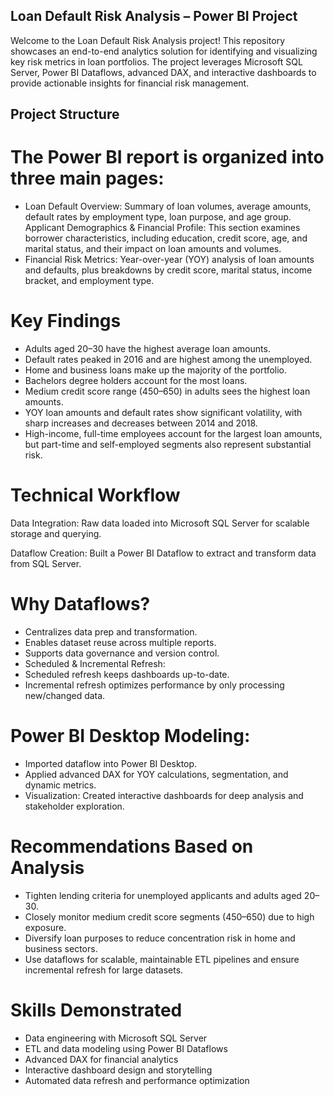 ## Loan Default Risk Analysis – Power BI Project

Welcome to the Loan Default Risk Analysis project! This repository showcases an end-to-end analytics solution for identifying and visualizing key risk metrics in loan portfolios. The project leverages Microsoft SQL Server, Power BI Dataflows, advanced DAX, and interactive dashboards to provide actionable insights for financial risk management.

## Project Structure
# The Power BI report is organized into three main pages:
- Loan Default Overview: Summary of loan volumes, average amounts, default rates by employment type, loan purpose, and age group.
Applicant Demographics & Financial Profile: This section examines borrower characteristics, including education, credit score, age, and marital status, and their impact on loan amounts and volumes.
- Financial Risk Metrics: Year-over-year (YOY) analysis of loan amounts and defaults, plus breakdowns by credit score, marital status, income bracket, and employment type.

# Key Findings
- Adults aged 20–30 have the highest average loan amounts.
- Default rates peaked in 2016 and are highest among the unemployed.
- Home and business loans make up the majority of the portfolio.
- Bachelors degree holders account for the most loans.
- Medium credit score range (450–650) in adults sees the highest loan amounts.
- YOY loan amounts and default rates show significant volatility, with sharp increases and decreases between 2014 and 2018.
- High-income, full-time employees account for the largest loan amounts, but part-time and self-employed segments also represent substantial risk.

# Technical Workflow
Data Integration: Raw data loaded into Microsoft SQL Server for scalable storage and querying.

Dataflow Creation: Built a Power BI Dataflow to extract and transform data from SQL Server.

# Why Dataflows?

- Centralizes data prep and transformation.
- Enables dataset reuse across multiple reports.
- Supports data governance and version control.
- Scheduled & Incremental Refresh:
- Scheduled refresh keeps dashboards up-to-date.
- Incremental refresh optimizes performance by only processing new/changed data.

# Power BI Desktop Modeling:

- Imported dataflow into Power BI Desktop.
- Applied advanced DAX for YOY calculations, segmentation, and dynamic metrics.
- Visualization: Created interactive dashboards for deep analysis and stakeholder exploration.

# Recommendations Based on Analysis
- Tighten lending criteria for unemployed applicants and adults aged 20–30.
- Closely monitor medium credit score segments (450–650) due to high exposure.
- Diversify loan purposes to reduce concentration risk in home and business sectors.
- Use dataflows for scalable, maintainable ETL pipelines and ensure incremental refresh for large datasets.

# Skills Demonstrated
- Data engineering with Microsoft SQL Server
- ETL and data modeling using Power BI Dataflows
- Advanced DAX for financial analytics
- Interactive dashboard design and storytelling
- Automated data refresh and performance optimization
